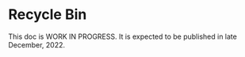 # Recycle Bin

This doc is WORK IN PROGRESS. It is expected to be published in late December, 2022.
